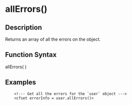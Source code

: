 # allErrors()

## Description
Returns an array of all the errors on the object.

## Function Syntax
allErrors(  )



## Examples
	
		<!--- Get all the errors for the `user` object --->
		<cfset errorInfo = user.allErrors()>
